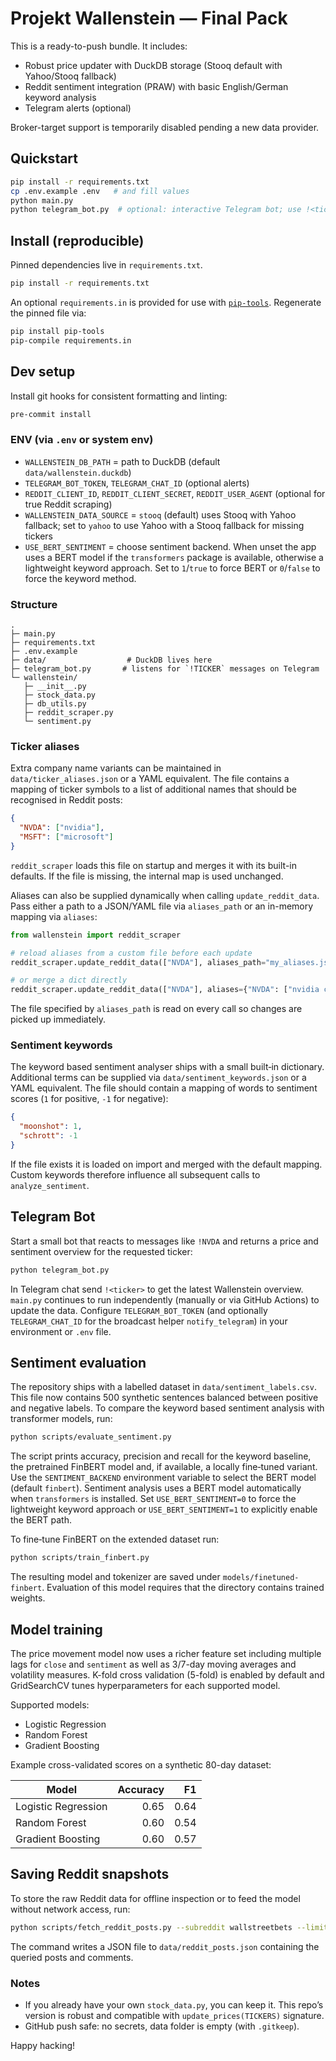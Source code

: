 # Projekt Wallenstein — Final Pack

This is a ready-to-push bundle. It includes:
- Robust price updater with DuckDB storage (Stooq default with Yahoo/Stooq fallback)
- Reddit sentiment integration (PRAW) with basic English/German keyword analysis
- Telegram alerts (optional)

Broker-target support is temporarily disabled pending a new data provider.

## Quickstart
```bash
pip install -r requirements.txt
cp .env.example .env   # and fill values
python main.py
python telegram_bot.py  # optional: interactive Telegram bot; use !<ticker>
```

## Install (reproducible)

Pinned dependencies live in `requirements.txt`.

```bash
pip install -r requirements.txt
```

An optional `requirements.in` is provided for use with
[`pip-tools`](https://github.com/jazzband/pip-tools). Regenerate the pinned
file via:

```bash
pip install pip-tools
pip-compile requirements.in
```

## Dev setup

Install git hooks for consistent formatting and linting:

```bash
pre-commit install
```

### ENV (via `.env` or system env)
- `WALLENSTEIN_DB_PATH` = path to DuckDB (default `data/wallenstein.duckdb`)
- `TELEGRAM_BOT_TOKEN`, `TELEGRAM_CHAT_ID` (optional alerts)
- `REDDIT_CLIENT_ID`, `REDDIT_CLIENT_SECRET`, `REDDIT_USER_AGENT` (optional for true Reddit scraping)
- `WALLENSTEIN_DATA_SOURCE` = `stooq` (default) uses Stooq with Yahoo fallback; set to `yahoo` to use Yahoo with a Stooq fallback for missing tickers
- `USE_BERT_SENTIMENT` = choose sentiment backend. When unset the app uses a
  BERT model if the `transformers` package is available, otherwise a lightweight
  keyword approach. Set to `1`/`true` to force BERT or `0`/`false` to force the
  keyword method.

### Structure
```
.
├─ main.py
├─ requirements.txt
├─ .env.example
├─ data/                  # DuckDB lives here
├─ telegram_bot.py       # listens for `!TICKER` messages on Telegram
└─ wallenstein/
   ├─ __init__.py
   ├─ stock_data.py
   ├─ db_utils.py
   ├─ reddit_scraper.py
   └─ sentiment.py
```


### Ticker aliases

Extra company name variants can be maintained in `data/ticker_aliases.json`
or a YAML equivalent.  The file contains a mapping of ticker symbols to a
list of additional names that should be recognised in Reddit posts:

```json
{
  "NVDA": ["nvidia"],
  "MSFT": ["microsoft"]
}
```

`reddit_scraper` loads this file on startup and merges it with its built-in
defaults. If the file is missing, the internal map is used unchanged.

Aliases can also be supplied dynamically when calling
``update_reddit_data``. Pass either a path to a JSON/YAML file via
``aliases_path`` or an in-memory mapping via ``aliases``:

```python
from wallenstein import reddit_scraper

# reload aliases from a custom file before each update
reddit_scraper.update_reddit_data(["NVDA"], aliases_path="my_aliases.json")

# or merge a dict directly
reddit_scraper.update_reddit_data(["NVDA"], aliases={"NVDA": ["nvidia corp"]})
```

The file specified by ``aliases_path`` is read on every call so changes are
picked up immediately.

### Sentiment keywords

The keyword based sentiment analyser ships with a small built‑in dictionary.
Additional terms can be supplied via ``data/sentiment_keywords.json`` or a
YAML equivalent.  The file should contain a mapping of words to sentiment
scores (``1`` for positive, ``-1`` for negative):

```json
{
  "moonshot": 1,
  "schrott": -1
}
```

If the file exists it is loaded on import and merged with the default
mapping. Custom keywords therefore influence all subsequent calls to
``analyze_sentiment``.

## Telegram Bot

Start a small bot that reacts to messages like ``!NVDA`` and returns a price
and sentiment overview for the requested ticker:

```bash
python telegram_bot.py
```

In Telegram chat send ``!<ticker>`` to get the latest Wallenstein overview.
`main.py` continues to run independently (manually or via GitHub Actions) to
update the data. Configure ``TELEGRAM_BOT_TOKEN`` (and optionally
``TELEGRAM_CHAT_ID`` for the broadcast helper ``notify_telegram``) in your
environment or ``.env`` file.

## Sentiment evaluation

The repository ships with a labelled dataset in
`data/sentiment_labels.csv`. This file now contains 500 synthetic sentences
balanced between positive and negative labels. To compare the keyword based
sentiment analysis with transformer models, run:

```bash
python scripts/evaluate_sentiment.py
```

The script prints accuracy, precision and recall for the keyword baseline, the
pretrained FinBERT model and, if available, a locally fine‑tuned variant. Use
the `SENTIMENT_BACKEND` environment variable to select the BERT model (default
`finbert`). Sentiment analysis uses a BERT model automatically when
`transformers` is installed. Set `USE_BERT_SENTIMENT=0` to force the lightweight
keyword approach or `USE_BERT_SENTIMENT=1` to explicitly enable the BERT path.

To fine‑tune FinBERT on the extended dataset run:

```bash
python scripts/train_finbert.py
```

The resulting model and tokenizer are saved under
`models/finetuned-finbert`. Evaluation of this model requires that the directory
contains trained weights.


## Model training

The price movement model now uses a richer feature set including multiple
lags for ``close`` and ``sentiment`` as well as 3/7-day moving averages and
volatility measures. K-fold cross validation (5-fold) is enabled by default and
GridSearchCV tunes hyperparameters for each supported model.

Supported models:

- Logistic Regression
- Random Forest
- Gradient Boosting

Example cross-validated scores on a synthetic 80-day dataset:

| Model              | Accuracy | F1   |
|--------------------|---------:|-----:|
| Logistic Regression | 0.65     | 0.64 |
| Random Forest       | 0.60     | 0.54 |
| Gradient Boosting   | 0.60     | 0.57 |


## Saving Reddit snapshots

To store the raw Reddit data for offline inspection or to feed the model
without network access, run:

```bash
python scripts/fetch_reddit_posts.py --subreddit wallstreetbets --limit 50
```

The command writes a JSON file to `data/reddit_posts.json` containing the
queried posts and comments.

### Notes
- If you already have your own `stock_data.py`, you can keep it. This repo’s version is robust and compatible with `update_prices(TICKERS)` signature.
- GitHub push safe: no secrets, data folder is empty (with `.gitkeep`).

Happy hacking!
